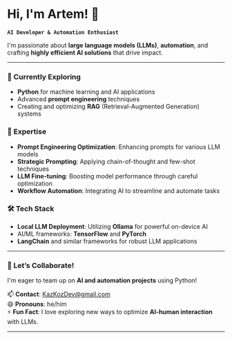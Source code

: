 # Hi, I'm Artem! 👋  
**`AI Developer & Automation Enthusiast`**

I'm passionate about **large language models (LLMs)**, **automation**, and crafting **highly efficient AI solutions** that drive impact.

---

### 🌱 Currently Exploring
- **Python** for machine learning and AI applications
- Advanced **prompt engineering** techniques
- Creating and optimizing **RAG** (Retrieval-Augmented Generation) systems

### 💼 Expertise
- **Prompt Engineering Optimization**: Enhancing prompts for various LLM models
- **Strategic Prompting**: Applying chain-of-thought and few-shot techniques
- **LLM Fine-tuning**: Boosting model performance through careful optimization
- **Workflow Automation**: Integrating AI to streamline and automate tasks

### 🛠️ Tech Stack
- **Local LLM Deployment**: Utilizing **Ollama** for powerful on-device AI
- AI/ML frameworks: **TensorFlow** and **PyTorch**
- **LangChain** and similar frameworks for robust LLM applications

---

### 🤝 Let’s Collaborate!
I'm eager to team up on **AI and automation projects** using Python!  

📫 **Contact**: KazKozDev@gmail.com  
😄 **Pronouns**: he/him  
⚡ **Fun Fact**: I love exploring new ways to optimize **AI-human interaction** with LLMs.

---

<!---
KazKozDev/KazKozDev is a ✨ special ✨ repository because its `README.md` (this file) appears on your GitHub profile.
You can click the Preview link to take a look at your changes.
--->​​​​​​​​​​​​​​​​
